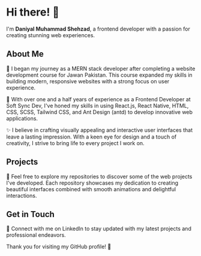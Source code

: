 <!-- <p align="center">
  <img src="your-avatar-url" alt="Your Name" width="200" height="200">
</p> -->
<h1>Hi there! 👋</h1>

<p>I'm <strong>Daniyal Muhammad Shehzad</strong>, a frontend developer with a passion for creating stunning web experiences.</p>

<h2 >About Me</h2>

<p >🌱 I began my journey as a MERN stack developer after completing a website development course for Jawan Pakistan. This course expanded my skills in building modern, responsive websites with a strong focus on user experience.</p>

<p >💼 With over one and a half years of experience as a Frontend Developer at Soft Sync Dev, I've honed my skills in using React.js, React Native, HTML, CSS, SCSS, Tailwind CSS, and Ant Design (antd) to develop innovative web applications.</p>

<p >✨ I believe in crafting visually appealing and interactive user interfaces that leave a lasting impression. With a keen eye for design and a touch of creativity, I strive to bring life to every project I work on.</p>

<h2>Projects</h2>

<p >📁 Feel free to explore my repositories to discover some of the web projects I've developed. Each repository showcases my dedication to creating beautiful interfaces combined with smooth animations and delightful interactions.</p>

<!-- <p >🔗 You can find live demos and additional documentation in the respective repository's README.</p> -->

<h2 >Get in Touch</h2>

<p >🔗 Connect with me on LinkedIn to stay updated with my latest projects and professional endeavors.</p>

<!-- <p >🌐 Visit my personal website [Your Website URL] to learn more about my work and find ways to contact me. Get ready to embark on an exciting journey of creativity and innovation!</p> -->

<p >Thank you for visiting my GitHub profile! 🙏</p>


<!--
**DaniyalMShehzad/DaniyalMShehzad** is a ✨ _special_ ✨ repository because its `README.md` (this file) appears on your GitHub profile.

Here are some ideas to get you started:

- 🔭 I’m currently working on ...
- 🌱 I’m currently learning ...
- 👯 I’m looking to collaborate on ...
- 🤔 I’m looking for help with ...
- 💬 Ask me about ...
- 📫 How to reach me: ...
- 😄 Pronouns: ...
- ⚡ Fun fact: ...
-->
